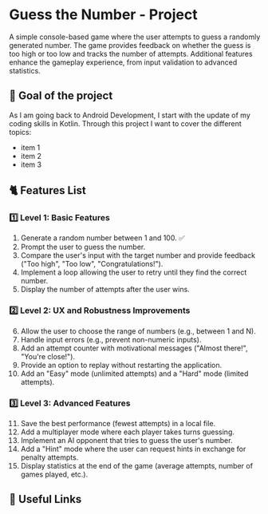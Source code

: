 # Guess the Number - Project

A simple console-based game where the user attempts to guess a randomly generated number. The game provides feedback on whether the guess is too high or too low and tracks the number of attempts. Additional features enhance the gameplay experience, from input validation to advanced statistics.

## 🎯 Goal of the project

As I am going back to Android Development, I start with the update of my coding skills in Kotlin. Through this project I want to cover the different topics:
- item 1
- item 2
- item 3

## 🐈 Features List

### 1️⃣ Level 1: Basic Features
1. Generate a random number between 1 and 100. ✅
2. Prompt the user to guess the number.
3. Compare the user's input with the target number and provide feedback ("Too high", "Too low", "Congratulations!").
4. Implement a loop allowing the user to retry until they find the correct number.
5. Display the number of attempts after the user wins.

### 2️⃣ Level 2: UX and Robustness Improvements
6. Allow the user to choose the range of numbers (e.g., between 1 and N).
7. Handle input errors (e.g., prevent non-numeric inputs).
8. Add an attempt counter with motivational messages ("Almost there!", "You're close!").
9. Provide an option to replay without restarting the application.
10. Add an "Easy" mode (unlimited attempts) and a "Hard" mode (limited attempts).

### 3️⃣ Level 3: Advanced Features
11. Save the best performance (fewest attempts) in a local file.
12. Add a multiplayer mode where each player takes turns guessing.
13. Implement an AI opponent that tries to guess the user's number.
14. Add a "Hint" mode where the user can request hints in exchange for penalty attempts.
15. Display statistics at the end of the game (average attempts, number of games played, etc.).

## 🔗 Useful Links
